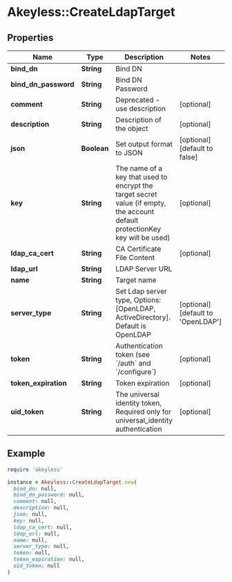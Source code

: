 # Akeyless::CreateLdapTarget

## Properties

| Name | Type | Description | Notes |
| ---- | ---- | ----------- | ----- |
| **bind_dn** | **String** | Bind DN |  |
| **bind_dn_password** | **String** | Bind DN Password |  |
| **comment** | **String** | Deprecated - use description | [optional] |
| **description** | **String** | Description of the object | [optional] |
| **json** | **Boolean** | Set output format to JSON | [optional][default to false] |
| **key** | **String** | The name of a key that used to encrypt the target secret value (if empty, the account default protectionKey key will be used) | [optional] |
| **ldap_ca_cert** | **String** | CA Certificate File Content | [optional] |
| **ldap_url** | **String** | LDAP Server URL |  |
| **name** | **String** | Target name |  |
| **server_type** | **String** | Set Ldap server type, Options:[OpenLDAP, ActiveDirectory]. Default is OpenLDAP | [optional][default to &#39;OpenLDAP&#39;] |
| **token** | **String** | Authentication token (see &#x60;/auth&#x60; and &#x60;/configure&#x60;) | [optional] |
| **token_expiration** | **String** | Token expiration | [optional] |
| **uid_token** | **String** | The universal identity token, Required only for universal_identity authentication | [optional] |

## Example

```ruby
require 'akeyless'

instance = Akeyless::CreateLdapTarget.new(
  bind_dn: null,
  bind_dn_password: null,
  comment: null,
  description: null,
  json: null,
  key: null,
  ldap_ca_cert: null,
  ldap_url: null,
  name: null,
  server_type: null,
  token: null,
  token_expiration: null,
  uid_token: null
)
```

